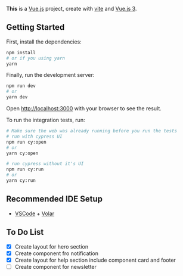**This** is a [Vue.js](https://v3.vuejs.org/) project, create with [vite](https://vitejs.dev/) and [Vue.js 3](https://v3.vuejs.org/).

## Getting Started

First, install the dependencies:

```bash
npm install
# or if you using yarn
yarn
```

Finally, run the development server:

```bash
npm run dev
# or
yarn dev
```

Open [http://localhost:3000](http://localhost:3000) with your browser to see the result.

To run the integration tests, run:

```bash
# Make sure the web was already running before you run the tests
# run with cypress UI
npm run cy:open
# or
yarn cy:open

# run cypress without it's UI
npm run cy:run
# or
yarn cy:run
```
## Recommended IDE Setup

- [VSCode](https://code.visualstudio.com/) + [Volar](https://marketplace.visualstudio.com/items?itemName=johnsoncodehk.volar)
## To Do List
- [x] Create layout for hero section
- [x] Create component fro notification
- [x] Create layout for help section include component card and footer
- [ ] Create component for newsletter
